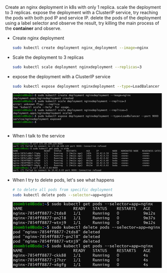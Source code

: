 Create an nginx deployment in k8s with only 1 replica. scale the deployment to 3 replicas. expose the deployment with a ClusterIP service, try reaching the pods with both pod IP and service IP.
delete the pods of the deployment using a label selector and observe the result, try killing the main process of the **container** and observe.


- Create nginx deployment

  ```bash
  sudo kubectl create deployment nginx_deployment --image=nginx
  ```

- Scale the deployment to 3 replicas

  ```bash
  sudo kubectl scale deployment nginxdeployment --replicas=3
  ```

- expose the deployment with a ClusterIP service

  ```bash
  sudo kubectl expose deployment nginxdeployment --type=LoadBalancer --port 9000
  ```

    <p align="center">
    <img src="./images/deploymentScreen.png" alt="alt-text" width="500"/>
    </p>

- When I talk to the service

    <p align="center">
    <img src="./images/calling_service.png" alt="alt-text" width="500"/>
    </p>

- When I try to delete pods, let's see what happens
  ```bash
  # to delete all pods from specific deployment
  sudo kubectl delete pods --selector=app=nginx
  ```
    <p align="center">
    <img src="./images/deletePods.png" alt="alt-text" width="500"/>
    </p>
